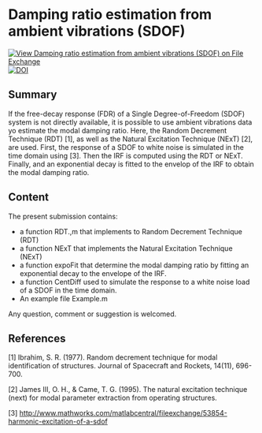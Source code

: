 # Damping ratio estimation from ambient vibrations (SDOF)

[![View Damping ratio estimation from ambient vibrations (SDOF) on File Exchange](https://www.mathworks.com/matlabcentral/images/matlab-file-exchange.svg)](https://se.mathworks.com/matlabcentral/fileexchange/55557-damping-ratio-estimation-from-ambient-vibrations-sdof)
[![DOI](https://zenodo.org/badge/DOI/10.5281/zenodo.3827107.svg)](https://doi.org/10.5281/zenodo.3827107)

## Summary
If the free-decay response (FDR) of a Single Degree-of-Freedom (SDOF) system is not directly available, it is possible to use ambient vibrations data yo estimate the modal damping ratio. Here, the Random Decrement Technique (RDT) [1], as well as the Natural Excitation Technique (NExT) [2], are used. First, the response of a SDOF to white noise is simulated in the time domain using [3]. Then the IRF is computed using the RDT or NExT. Finally, and an exponential decay is fitted to the envelop of the IRF to obtain the modal damping ratio.

## Content

The present submission contains:
- a function RDT.,m that implements to Random Decrement Technique (RDT)
- a function NExT that implements the Natural Excitation Technique (NExT)
- a function expoFit that determine the modal damping ratio by fitting an exponential decay to the envelope of the IRF.
- a function CentDiff used to simulate the response to a white noise load of a SDOF in the time domain.
- An example file Example.m

Any question, comment or suggestion is welcomed.

## References

[1] Ibrahim, S. R. (1977). Random decrement technique for modal identification of structures. Journal of Spacecraft and Rockets, 14(11), 696-700.

[2] James III, O. H., & Came, T. G. (1995). The natural excitation technique (next) for modal parameter extraction from operating structures.

[3] http://www.mathworks.com/matlabcentral/fileexchange/53854-harmonic-excitation-of-a-sdof
